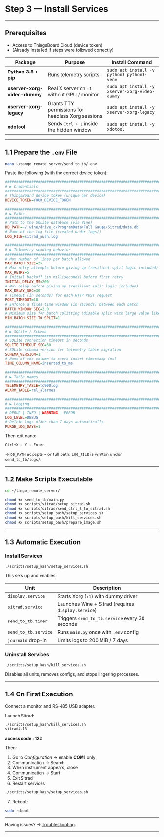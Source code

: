 
# Step 3 — Install Services

---

## Prerequisites

- Access to ThingsBoard Cloud (device token)  
- (Already installed if steps were followed correctly)

| Package                      | Purpose                                             | Install Command                                      |
|------------------------------|-----------------------------------------------------|------------------------------------------------------|
| **Python 3.8 + pip**         | Runs telemetry scripts                              | `sudo apt install -y python3 python3-venv`           |
| **xserver-xorg-video-dummy** | Real X server on `:1` without GPU / monitor         | `sudo apt install -y xserver-xorg-video-dummy`       |
| **xserver-xorg-legacy**      | Grants TTY permissions for headless Xorg sessions   | `sudo apt install -y xserver-xorg-legacy`            |
| **xdotool**                  | Sends <kbd>Ctrl + L</kbd> inside the hidden window  | `sudo apt install -y xdotool`                        |

---

## 1.1 Prepare the `.env` File

```bash
nano ~/tango_remote_server/send_to_tb/.env
```

Paste the following (with the correct device token):

```ini
###############################################################################
# ▶︎ Credentials
###############################################################################
# ThingsBoard device token (unique par device)
DEVICE_TOKEN=YOUR_DEVICE_TOKEN

###############################################################################
# ▶︎ Paths
###############################################################################
# Path to the SQLite database (via Wine)
DB_PATH=~/.wine/drive_c/ProgramData/Full Gauge/Sitrad/data.db
# Name of the log file (created under logs/)
LOG_FILE=sitrad_push.log

###############################################################################
# ▶︎ Telemetry sending behavior
###############################################################################
# Max number of lines per batch allowed
MAX_BATCH_SIZE=25
# Max retry attempts before giving up (resilient split logic included)
MAX_RETRY=5
# Initial backoff (in milliseconds) before first retry
INITIAL_DELAY_MS=200
# Max delay before giving up (resilient split logic included)
MAX_DELAY_SEC=30
# Timeout (in seconds) for each HTTP POST request
POST_TIMEOUT=10
# Enforce a fixed time window (in seconds) between each batch
BATCH_WINDOW_SEC=2.0
# Minimum size for batch splitting (disable split with large value like 9999)
MIN_BATCH_SIZE_TO_SPLIT=1

###############################################################################
# ▶︎ SQLite / Schema
###############################################################################
# SQLite connection timeout in seconds
SQLITE_TIMEOUT_SEC=30
# SQLite schema version for telemetry table migration
SCHEMA_VERSION=1
# Name of the column to store insert timestamp (ms)
TIME_COLUMN_NAME=inserted_ts_ms

###############################################################################
# ▶︎ Table names
###############################################################################
TELEMETRY_TABLE=tc900log
ALARM_TABLE=rel_alarmes

###############################################################################
# ▶︎ Logging
###############################################################################
# DEBUG | INFO | WARNING | ERROR
LOG_LEVEL=DEBUG
# Delete logs older than X days automatically
PURGE_LOG_DAYS=1
```

Then exit nano:
```bash
Ctrl+X → Y → Enter
```

-> `DB_PATH` accepts `~` or full path. `LOG_FILE` is written under `send_to_tb/logs/`.

---

## 1.2 Make Scripts Executable

```bash
cd ~/tango_remote_server/

chmod +x send_to_tb/main.py
chmod +x scripts/sitrad/setup_sitrad.sh
chmod +x scripts/sitrad/send_ctrl_l_to_sitrad.sh
chmod +x scripts/setup_bash/setup_services.sh
chmod +x scripts/setup_bash/kill_services.sh
chmod +x scripts/setup_bash/prepare_image.sh
```

---

## 1.3 Automatic Execution

### Install Services

```bash
./scripts/setup_bash/setup_services.sh
```

This sets up and enables:

| Unit                    | Description                                            |
|-------------------------|--------------------------------------------------------|
| `display.service`       | Starts Xorg (`:1`) with dummy driver                   |
| `sitrad.service`        | Launches Wine + Sitrad (requires `display.service`)    |
| `send_to_tb.timer`      | Triggers `send_to_tb.service` every 30 seconds         |
| `send_to_tb.service`    | Runs `main.py` once with `.env` config                 |
| `journald` drop-in      | Limits logs to 200 MiB / 7 days                        |

### Uninstall Services

```bash
./scripts/setup_bash/kill_services.sh
```

Disables all units, removes configs, and stops lingering processes.

---

## 1.4 On First Execution

Connect a monitor and RS-485 USB adapter.

Launch Sitrad:

```bash
./scripts/setup_bash/kill_services.sh
sitrad4.13
```

**access code : 123**

Then:

1. Go to *Configuration* → enable **COM1** only  
2. Communication → Search  
3. When instrument appears, close  
4. Communication → Start  
5. Exit Sitrad
6. Restart services

```bash
./scripts/setup_bash/setup_services.sh
```

7. Reboot:

```bash
sudo reboot
```

---

Having issues? → [Troubleshooting](troubleshooting.md).

---
